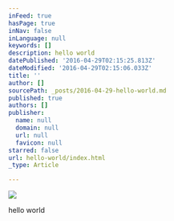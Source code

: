 ```yaml
---
inFeed: true
hasPage: true
inNav: false
inLanguage: null
keywords: []
description: hello world
datePublished: '2016-04-29T02:15:25.813Z'
dateModified: '2016-04-29T02:15:06.033Z'
title: ''
author: []
sourcePath: _posts/2016-04-29-hello-world.md
published: true
authors: []
publisher:
  name: null
  domain: null
  url: null
  favicon: null
starred: false
url: hello-world/index.html
_type: Article

---
```

![](https://the-grid-user-content.s3-us-west-2.amazonaws.com/0370bfba-e880-44ff-b34c-591879448d24.jpg)

hello world